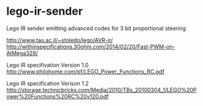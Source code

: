 # lego-ir-sender
Lego IR sender emitting advanced codes for 3 bit proportional steering

http://www.tau.ac.il/~stoledo/lego/AVR-ir/
http://withinspecifications.30ohm.com/2014/02/20/Fast-PWM-on-AtMega328/

Lego IR specifivation Version 1.0
http://www.philohome.com/pf/LEGO_Power_Functions_RC.pdf

Lego IR specification Verison 1.2
http://storage.technicbricks.com/Media/2010/TBs_20100304_1/LEGO%20Power%20Functions%20RC%20v120.pdf
